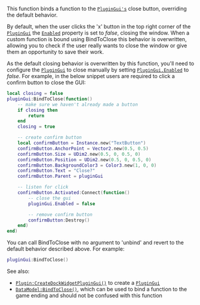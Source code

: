 This function binds a function to the [`PluginGui's`](https://create.roblox.com/docs/reference/engine/classes/PluginGui) close
button, overriding the default behavior.

By default, when the user clicks the 'x' button in the top right corner of
the [`PluginGui`](https://create.roblox.com/docs/reference/engine/classes/PluginGui) the [`Enabled`](https://create.roblox.com/docs/reference/engine/classes/LayerCollector#Enabled) property
is set to *false*, closing the window. When a custom function is bound
using BindToClose this behavior is overwritten, allowing you to check if
the user really wants to close the window or give them an opportunity to
save their work.

As the default closing behavior is overwritten by this function, you'll
need to configure the [`PluginGui`](https://create.roblox.com/docs/reference/engine/classes/PluginGui) to close manually by setting
[`PluginGui.Enabled`](https://create.roblox.com/docs/reference/engine/classes/LayerCollector#Enabled) to *false*. For example,
in the below snippet users are required to click a confirm button to close
the GUI:
```lua
local closing = false
pluginGui:BindToClose(function()
	-- make sure we haven't already made a button
	if closing then
		return
	end
	closing = true

	-- create confirm button
	local confirmButton = Instance.new("TextButton")
	confirmButton.AnchorPoint = Vector2.new(0.5, 0.5)
	confirmButton.Size = UDim2.new(0.5, 0, 0.5, 0)
	confirmButton.Position = UDim2.new(0.5, 0, 0.5, 0)
	confirmButton.BackgroundColor3 = Color3.new(1, 0, 0)
	confirmButton.Text = "Close?"
	confirmButton.Parent = pluginGui

	-- listen for click
	confirmButton.Activated:Connect(function()
		-- close the gui
		pluginGui.Enabled = false

		-- remove confirm button
		confirmButton:Destroy()
	end)
end)
```

You can call BindToClose with no argument to 'unbind' and revert to the
default behavior described above. For example:
```lua
pluginGui:BindToClose()
```

See also:

- [`Plugin:CreateDockWidgetPluginGui()`](https://create.roblox.com/docs/reference/engine/classes/Plugin#CreateDockWidgetPluginGui) to create a [`PluginGui`](https://create.roblox.com/docs/reference/engine/classes/PluginGui)
- [`DataModel:BindToClose()`](https://create.roblox.com/docs/reference/engine/classes/DataModel#BindToClose), which can be used to bind a function to
the game ending and should not be confused with this function